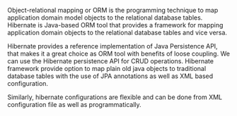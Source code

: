 Object-relational mapping or ORM is the programming technique to map
application domain model objects to the relational database tables.
Hibernate is Java-based ORM tool that provides a framework for mapping
application domain objects to the relational database tables and vice
versa.

Hibernate provides a reference implementation of Java Persistence API,
that makes it a great choice as ORM tool with benefits of loose
coupling. We can use the Hibernate persistence API for CRUD operations.
Hibernate framework provide option to map plain old java objects to
traditional database tables with the use of JPA annotations as well as
XML based configuration.

Similarly, hibernate configurations are flexible and can be done from
XML configuration file as well as programmatically.